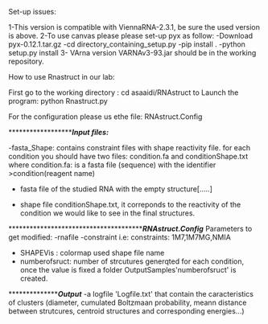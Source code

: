 Set-up issues:

1-This version is compatible with ViennaRNA-2.3.1, be sure the used version is above.
2-To use canvas please please set-up pyx as follow: 
-Download pyx-0.12.1.tar.gz 
-cd directory_containing_setup.py
-pip install .
-python setup.py install
3- VArna version VARNAv3-93.jar should be in the working repository.

How to use Rnastruct in our lab:

First go to the working directory :
	cd asaaidi/RNAstruct
to Launch the program:
	python Rnastruct.py 

For the configuration please us ethe file: RNAstruct.Config

*******************************************Input files:*************************

-fasta_Shape: contains constraint files with shape reactivity file. for each condition you should have two files: condition.fa and conditionShape.txt
where condition.fa: is a fasta file (sequence) with the identifier >condition(reagent name)

- fasta file of the studied RNA with the empty structure[.....]

- shape file conditionShape.txt, it correponds to the reactivity of the condition we would like to see in the final structures.

*****************************************************RNAstruct.Config***************
Parameters to get modified:
-rnafile 
-constraint  i.e: constraints: 1M7,1M7MG,NMIA
- SHAPEVis : colormap used shape file name
- numberofsruct: number of strcutures generqted for each condition, once the value is fixed a folder OutputSamples'numberofsruct' is created.

***********************************************Output*********************************
-a logfile 'Logfile.txt' that contain the caracteristics of clusters (diameter, cumulated Boltzmaan probability, meann distance between strutcures, centroid structures and corresponding energies...)
